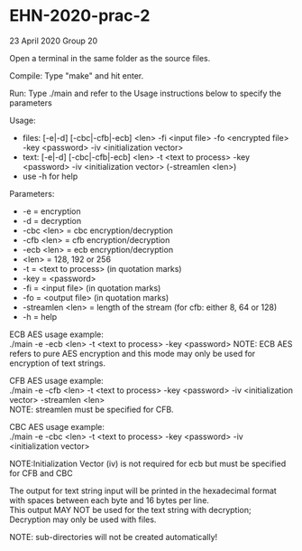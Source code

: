 # EHN-2020-prac-2

23 April 2020
Group 20

Open a terminal in the same folder as the source files.

Compile: Type "make" and hit enter.

Run: Type ./main and refer to the Usage instructions below to specify the parameters

Usage:
- files: [-e|-d] [-cbc|-cfb|-ecb] \<len\> -fi \<input file\> -fo \<encrypted file\> -key \<password\> -iv \<initialization vector\>
- text: [-e|-d] [-cbc|-cfb|-ecb] \<len\> -t \<text to process\> -key \<password\> -iv \<initialization vector\> (-streamlen \<len\>)
- use -h for help

Parameters:
- -e			       = encryption
- -d			       = decryption
- -cbc \<len\>		   = cbc encryption/decryption
- -cfb \<len\>		   = cfb encryption/decryption
- -ecb \<len\>		   = ecb encryption/decryption
- \<len\>			   =     128, 192 or 256
- -t			       = \<text to process\> (in quotation marks)
- -key			       = \<password\>
- -fi			       = \<input file\> (in quotation marks)
- -fo			       = \<output file\> (in quotation marks)
- -streamlen \<len\>	=    length of the stream (for cfb: either 8, 64 or 128)
- -h			      =  help

ECB AES usage example:\
./main -e -ecb \<len\> -t \<text to process\> -key \<password\>
NOTE: ECB AES refers to pure AES encryption and this mode may only be used for encryption of text strings.


CFB AES usage example:\
./main -e -cfb \<len\> -t \<text to process\> -key \<password\> -iv \<initialization vector\> -streamlen \<len\>\
NOTE: streamlen must be specified for CFB.

CBC AES usage example:\
./main -e -cbc \<len\> -t \<text to process\> -key \<password\> -iv \<initialization vector\>

NOTE:Initialization Vector (iv) is not required for ecb but must be specified for CFB and CBC

The output for text string input will be printed in the hexadecimal format with spaces between each byte and 16 bytes per line.\
This output MAY NOT be used for the text string with decryption; Decryption may only be used with files.

NOTE: sub-directories will not be created automatically!






